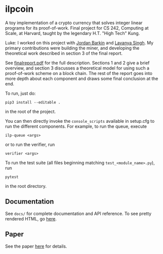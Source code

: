 # ilpcoin

A toy implementation of a crypto currency that solves integer linear programs for its proof-of-work. Final project for CS 242, Computing at Scale, at Harvard, taught by the legendary H.T. "High Tech" Kung.

Luke: I worked on this project with [Jordan Barkin](https://github.com/jordanbarkin) and [Lavanya Singh](https://github.com/lsingh123). My primary contributions were building the miner, and developing the theoretical work described in section 3 of the final report.

See [finalreport.pdf](https://github.com/lukekenworthy/ilpcoin/blob/main/finalreport.pdf) for the full description. Sections 1 and 2 give a brief overview, and section 3 discusses a theoretical model for using such a proof-of-work scheme on a block chain. The rest of the report goes into more depth about each component and draws some final conclusion at the end.


To run, just do:

```
pip3 install --editable .
```
in the root of the project.

You can then directly invoke the `console_scripts` available in setup.cfg to run the different components. For example, to run the queue, execute

```
ilp-queue <args>
```

or to run the verifier, run

```
verifier <args>
```

To run the test suite (all files beginning matching `test_<module_name>.py`), run
```
pytest
```
in the root directory.

## Documentation

See `docs/` for complete documentation and API reference. To see pretty rendered HTML, go [here](https://htmlpreview.github.io/?https://raw.githubusercontent.com/lsingh123/ilpcoin/main/docs/index.html).

## Paper

See the paper [here](https://github.com/lsingh123/ilpcoin/blob/main/ilpcoin_paper.pdf) for details.
